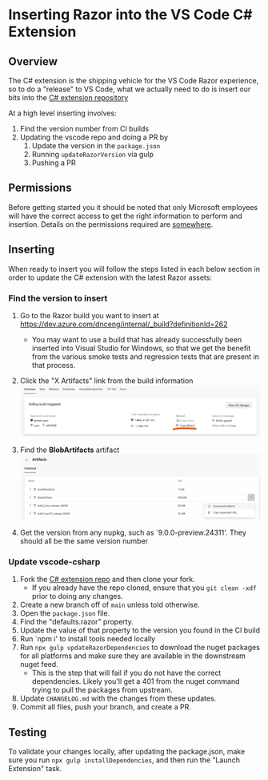 # Inserting Razor into the VS Code C# Extension

## Overview

The C# extension is the shipping vehicle for the VS Code Razor experience, so to do a "release" to VS Code, what we actually need to do is insert our bits into the [C# extension repository](https://github.com/dotnet/vscode-csharp)

At a high level inserting involves:

1. Find the version number from CI builds
2. Updating the vscode repo and doing a PR by
    1. Update the version in the `package.json`
    2. Running `updateRazorVersion` via gulp
    3. Pushing a PR

## Permissions

Before getting started you it should be noted that only Microsoft employees will have the correct access to get the right information to perform and insertion. Details on the permissions required are [somewhere](????).

## Inserting

When ready to insert you will follow the steps listed in each below section in order to update the C# extension with the latest Razor assets:

### Find the version to insert

1. Go to the Razor build you want to insert at https://dev.azure.com/dnceng/internal/_build?definitionId=262

    - You may want to use a build that has already successfully been inserted into Visual Studio for Windows, so that we get the benefit from the various smoke tests and regression tests that are present in that process.

2. Click the "X Artifacts" link from the build information
    ![image](images/build_summary.png)
3. Find the **BlobArtifacts** artifact
    ![image](images/blobartifacts.png)
4. Get the version from any nupkg, such as `9.0.0-preview.24311'. They should all be the same version number

### Update vscode-csharp

1. Fork the [C# extension repo](https://github.com/dotnet/vscode-csharp) and then clone your fork.
    - If you already have the repo cloned, ensure that you `git clean -xdf` prior to doing any changes.
2. Create a new branch off of `main` unless told otherwise.
3. Open the `package.json` file.
4. Find the "defaults.razor" property.
5. Update the value of that property to the version you found in the CI build
6. Run `npm i' to install tools needed locally
7. Run `npx gulp updateRazorDependencies` to download the nuget packages for all platforms and make sure they are available in the downstream nuget feed.
    - This is the step that will fail if you do not have the correct dependencies. Likely you'll get a 401 from the nuget command trying to pull the packages from upstream.
8. Update `CHANGELOG.md` with the changes from these updates.
9. Commit all files, push your branch, and create a PR.

## Testing

To validate your changes locally, after updating the package.json, make sure you run `npx gulp installDependencies`, and then run the "Launch Extension" task.
